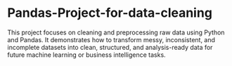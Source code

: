 # Pandas-Project-for-data-cleaning
This project focuses on cleaning and preprocessing raw data using Python and Pandas. It demonstrates how to transform messy, inconsistent, and incomplete datasets into clean, structured, and analysis-ready data for future machine learning or business intelligence tasks.
